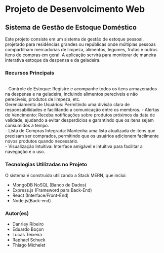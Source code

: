 <h1>Projeto de Desenvolcimento Web</h1>
<h2>Sistema de Gestão de Estoque Doméstico</h2>

Este projeto consiste em um sistema de gestão de estoque pessoal, projetado para residências grandes ou repúblicas onde múltiplas pessoas compartilham mercadorias de limpeza, alimentos, legumes, frutas e outros itens de compras em geral. A aplicação servirá para monitorar de maneira interativa estoque da despensa e da geladeira.

<h3>Recursos Principais</h3><br>
- Controle de Estoque: Registre e acompanhe todos os itens armazenados na despensa e na geladeira, incluindo alimentos perecíveis e não perecíveis, produtos de limpeza, etc.<br>
Gerenciamento de Usuários: Permitindo uma divisão clara de responsabilidades e facilitando a comunicação entre os membros.
- Alertas de Vencimento: Receba notificações sobre produtos próximos da data de validade, ajudando a evitar desperdícios e garantindo que os itens sejam consumidos a tempo.<br>
- Lista de Compras Integrada: Mantenha uma lista atualizada de itens que precisam ser comprados, permitindo que os usuários adicionem facilmente novos produtos quando necessário.<br>
- Visualização Intuitiva: Interface amigável e intuitiva para facilitar a navegação e o uso.<br>

<h3>Tecnologias Utilizadas no Projeto</h3>

O sistema é construído utilizando a Stack MERN, que inclui:
- MongoDB NoSQL (Banco de Dados)
- Express.js (Frameword para Back-End)
- React (Interface/Front-End)
- Node.js(Back-end)


<h3>Autor(es)</h3>

- Danrley Ribeiro
- Eduardo Boçon
- Lucas Teixeira
- Raphael Schuck
- Thiago Michelet
